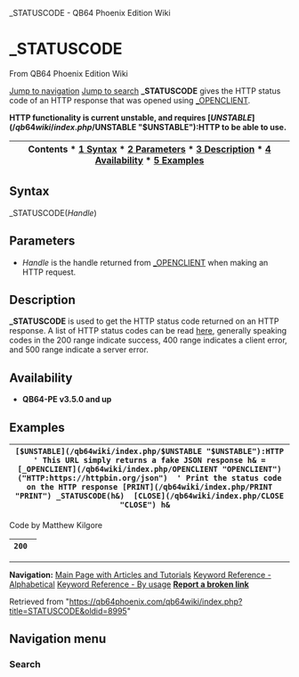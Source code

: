 


\_STATUSCODE - QB64 Phoenix Edition Wiki








# \_STATUSCODE



From QB64 Phoenix Edition Wiki



[Jump to navigation](#mw-head)
[Jump to search](#searchInput)
**\_STATUSCODE** gives the HTTP status code of an HTTP response that was opened using [\_OPENCLIENT](/qb64wiki/index.php/OPENCLIENT "OPENCLIENT").


**HTTP functionality is current unstable, and requires [$UNSTABLE](/qb64wiki/index.php/$UNSTABLE "$UNSTABLE"):HTTP to be able to use.**


  






| Contents * [1 Syntax](#Syntax) * [2 Parameters](#Parameters) * [3 Description](#Description) * [4 Availability](#Availability) * [5 Examples](#Examples) |
| --- |


## Syntax


\_STATUSCODE(*Handle*)
  




## Parameters


* *Handle* is the handle returned from [\_OPENCLIENT](/qb64wiki/index.php/OPENCLIENT "OPENCLIENT") when making an HTTP request.


  




## Description


**\_STATUSCODE** is used to get the HTTP status code returned on an HTTP response. A list of HTTP status codes can be read [here](https://en.wikipedia.org/wiki/List_of_HTTP_status_codes "wikipedia:List of HTTP status codes"), generally speaking codes in the 200 range indicate success, 400 range indicates a client error, and 500 range indicate a server error.


  




## Availability


* **QB64-PE v3.5.0 and up**


  




## Examples




| ``` [$UNSTABLE](/qb64wiki/index.php/$UNSTABLE "$UNSTABLE"):HTTP  ' This URL simply returns a fake JSON response h& = [_OPENCLIENT](/qb64wiki/index.php/OPENCLIENT "OPENCLIENT")("HTTP:https://httpbin.org/json")  ' Print the status code on the HTTP response [PRINT](/qb64wiki/index.php/PRINT "PRINT") _STATUSCODE(h&)  [CLOSE](/qb64wiki/index.php/CLOSE "CLOSE") h&   ``` |
| --- |


Code by Matthew Kilgore


| ``` 200  ``` |
| --- |


  






---


**Navigation:**
[Main Page with Articles and Tutorials](/qb64wiki/index.php/Main_Page "Main Page")
[Keyword Reference - Alphabetical](/qb64wiki/index.php/Keyword_Reference_-_Alphabetical "Keyword Reference - Alphabetical")
[Keyword Reference - By usage](/qb64wiki/index.php/Keyword_Reference_-_By_usage "Keyword Reference - By usage")
**[Report a broken link](https://qb64phoenix.com/forum/showthread.php?tid=2800)**  





Retrieved from "<https://qb64phoenix.com/qb64wiki/index.php?title=STATUSCODE&oldid=8995>"




## Navigation menu








### Search





















